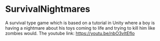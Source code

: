 # SurvivalNightmares
A survival type game which is based on a tutorial in Unity where a boy is having a nightmare about his toys coming to life and trying to kill him like zombies would. The youtube link: https://youtu.be/nbO3vItEfIo
